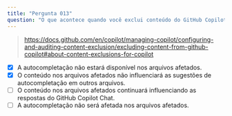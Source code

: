 ```yaml
---
title: "Pergunta 013"
question: "O que acontece quando você exclui conteúdo do GitHub Copilot? (Escolha duas)"
---
```


> https://docs.github.com/en/copilot/managing-copilot/configuring-and-auditing-content-exclusion/excluding-content-from-github-copilot#about-content-exclusions-for-copilot
- [x] A autocompletação não estará disponível nos arquivos afetados.
- [x] O conteúdo nos arquivos afetados não influenciará as sugestões de autocompletação em outros arquivos.
- [ ] O conteúdo nos arquivos afetados continuará influenciando as respostas do GitHub Copilot Chat.
- [ ] A autocompletação não será afetada nos arquivos afetados.
